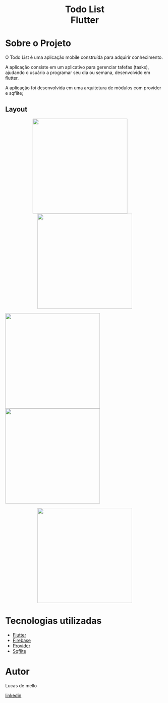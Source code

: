 <h1 align="center">
 Todo List <br>
 Flutter
</h1>

# Sobre o Projeto

O Todo List é uma aplicação mobile construída para adquirir conhecimento.

A aplicação consiste em um aplicativo para gerenciar tafefas (tasks), ajudando o usuário a programar seu dia ou semana, desenvolvido em flutter.

A aplicação foi desenvolvida em uma arquitetura de módulos com provider e sqflite;

## Layout

<p align="center" style="margin-top=20px">

<p align="center" >
 <img style="margin-right: 30px;" src="https://user-images.githubusercontent.com/69207514/232356346-3fbe013f-86b0-4c03-afb8-a244e2975c8d.png" width="300px"/>
 <img src="https://user-images.githubusercontent.com/69207514/232356354-4570c7b9-4b71-46a8-9421-f233a2592fd9.png" width="300px"/>
 
</p>

 <img style="margin-right: 30px;" src="https://user-images.githubusercontent.com/69207514/232356337-f6b207a0-2b80-42a2-a052-49a1302e47ca.png" width="300px"/>
 <img src="https://user-images.githubusercontent.com/69207514/232356341-4148c4fd-15c4-4807-8a5f-57a1da5884b2.png" width="300px"/>
</p>


<p align="center" >
 <img src="https://user-images.githubusercontent.com/69207514/232356351-7277044c-106e-4f89-a862-a3bf913df853.png" width="300px"/>
</p>





# Tecnologias utilizadas
  * [Flutter](https://flutter.dev/)
  * [Firebase](https://firebase.flutter.dev/)
  * [Provider](https://pub.dev/packages/provider)
  * [Sqflite](https://pub.dev/packages/sqflite)



# Autor
Lucas de mello

[linkedin](https://www.linkedin.com/in/lucas-mello-357ba7197/)